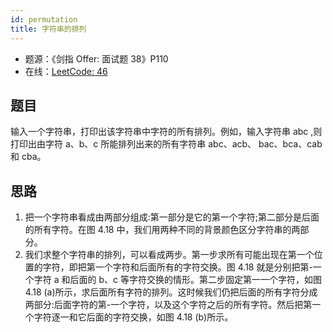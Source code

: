 ```yaml
---
id: permutation
title: 字符串的排列
---
```


- 题源：《剑指 Offer: 面试题 38》P110
- 在线：[LeetCode: 46](https://leetcode-cn.com/problems/permutations/)

## 题目

输入一个字符串，打印出该字符串中字符的所有排列。例如，输入字符串 abc ,则打印出由字符 a、b、c 所能排列出来的所有字符串 abc、acb、 bac、bca、cab 和 cba。

## 思路

1. 把一个字符串看成由两部分组成:第一部分是它的第一个字符;第二部分是后面的所有字符。在图 4.18 中，我们用两种不同的背景颜色区分字符串的两部分。
2. 我们求整个字符串的排列，可以看成两步。第一步求所有可能出现在第一个位置的字符，即把第一个字符和后面所有的字符交换。图 4.18 就是分别把第-一个字符 a 和后面的 b、c 等字符交换的情形。第二步固定第一一个字符，如图 4.18 (a)所示，求后面所有字符的排列。这时候我们仍把后面的所有字符分成两部分:后面字符的第-一个字符，以及这个字符之后的所有字符。然后把第一个字符逐一和它后面的字符交换，如图 4.18 (b)所示。
